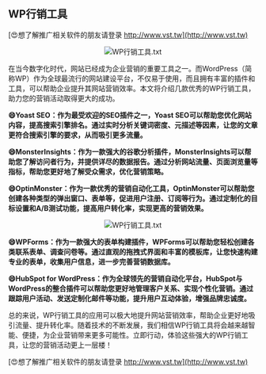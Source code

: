 ## **WP行销工具**

[😍想了解推广相关软件的朋友请登录 http://www.vst.tw](http://www.vst.tw)

 <center><img src="https://vst.tw/MP4/tuiguang/png/1.png" alt="WP行销工具.txt"></center>

在当今数字化时代，网站已经成为企业营销的重要工具之一。而WordPress（简称WP）作为全球最流行的网站建设平台，不仅易于使用，而且拥有丰富的插件和工具，可以帮助企业提升其网站营销效率。本文将介绍几款优秀的WP行销工具，助力您的营销活动取得更大的成功。

**😄Yoast SEO：作为最受欢迎的SEO插件之一，Yoast SEO可以帮助您优化网站内容，提高搜索引擎排名。通过实时分析关键词密度、元描述等因素，让您的文章更符合搜索引擎的要求，从而吸引更多流量。**

**😄MonsterInsights：作为一款强大的谷歌分析插件，MonsterInsights可以帮助您了解访问者行为，并提供详尽的数据报告。通过分析网站流量、页面浏览量等指标，帮助您更好地了解受众需求，优化营销策略。**

**😄OptinMonster：作为一款优秀的营销自动化工具，OptinMonster可以帮助您创建各种类型的弹出窗口、表单等，促进用户注册、订阅等行为。通过定制化的目标设置和A/B测试功能，提高用户转化率，实现更高的营销效果。**

 <center><img src="https://vst.tw/MP4/tuiguang/png/7.png" alt="WP行销工具.txt"></center>

**😄WPForms：作为一款强大的表单构建插件，WPForms可以帮助您轻松创建各类联系表单、调查问卷等。通过直观的拖拽式界面和丰富的模板库，让您快速构建专业的表单，收集用户信息，进一步完善营销数据库。**

**😄HubSpot for WordPress：作为全球领先的营销自动化平台，HubSpot与WordPress的整合插件可以帮助您更好地管理客户关系、实现个性化营销。通过跟踪用户活动、发送定制化邮件等功能，提升用户互动体验，增强品牌忠诚度。**

总的来说，WP行销工具的应用可以极大地提升网站营销效率，帮助企业更好地吸引流量、提升转化率。随着技术的不断发展，我们相信WP行销工具将会越来越智能、便捷，为企业营销带来更多可能性。立即行动，体验这些强大的WP行销工具，让您的营销活动更上一层楼！

[😍想了解推广相关软件的朋友请登录 http://www.vst.tw](http://www.vst.tw)



